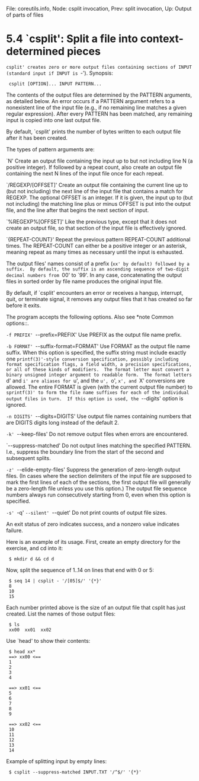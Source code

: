 File: coreutils.info,  Node: csplit invocation,  Prev: split invocation,  Up: Output of parts of files

5.4 `csplit': Split a file into context-determined pieces
=========================================================

`csplit' creates zero or more output files containing sections of INPUT
(standard input if INPUT is `-').  Synopsis:

     csplit [OPTION]... INPUT PATTERN...

   The contents of the output files are determined by the PATTERN
arguments, as detailed below.  An error occurs if a PATTERN argument
refers to a nonexistent line of the input file (e.g., if no remaining
line matches a given regular expression).  After every PATTERN has been
matched, any remaining input is copied into one last output file.

   By default, `csplit' prints the number of bytes written to each
output file after it has been created.

   The types of pattern arguments are:

`N'
     Create an output file containing the input up to but not including
     line N (a positive integer).  If followed by a repeat count, also
     create an output file containing the next N lines of the input
     file once for each repeat.

`/REGEXP/[OFFSET]'
     Create an output file containing the current line up to (but not
     including) the next line of the input file that contains a match
     for REGEXP.  The optional OFFSET is an integer.  If it is given,
     the input up to (but not including) the matching line plus or
     minus OFFSET is put into the output file, and the line after that
     begins the next section of input.

`%REGEXP%[OFFSET]'
     Like the previous type, except that it does not create an output
     file, so that section of the input file is effectively ignored.

`{REPEAT-COUNT}'
     Repeat the previous pattern REPEAT-COUNT additional times.  The
     REPEAT-COUNT can either be a positive integer or an asterisk,
     meaning repeat as many times as necessary until the input is
     exhausted.


   The output files' names consist of a prefix (`xx' by default)
followed by a suffix.  By default, the suffix is an ascending sequence
of two-digit decimal numbers from `00' to `99'.  In any case,
concatenating the output files in sorted order by file name produces the
original input file.

   By default, if `csplit' encounters an error or receives a hangup,
interrupt, quit, or terminate signal, it removes any output files that
it has created so far before it exits.

   The program accepts the following options.  Also see *note Common
options::.

`-f PREFIX'
`--prefix=PREFIX'
     Use PREFIX as the output file name prefix.

`-b FORMAT'
`--suffix-format=FORMAT'
     Use FORMAT as the output file name suffix.  When this option is
     specified, the suffix string must include exactly one
     `printf(3)'-style conversion specification, possibly including
     format specification flags, a field width, a precision
     specifications, or all of these kinds of modifiers.  The format
     letter must convert a binary unsigned integer argument to readable
     form.  The format letters `d' and `i' are aliases for `u', and the
     `u', `o', `x', and `X' conversions are allowed.  The entire FORMAT
     is given (with the current output file number) to `sprintf(3)' to
     form the file name suffixes for each of the individual output
     files in turn.  If this option is used, the `--digits' option is
     ignored.

`-n DIGITS'
`--digits=DIGITS'
     Use output file names containing numbers that are DIGITS digits
     long instead of the default 2.

`-k'
`--keep-files'
     Do not remove output files when errors are encountered.

`--suppress-matched'
     Do not output lines matching the specified PATTERN.  I.e.,
     suppress the boundary line from the start of the second and
     subsequent splits.

`-z'
`--elide-empty-files'
     Suppress the generation of zero-length output files.  (In cases
     where the section delimiters of the input file are supposed to
     mark the first lines of each of the sections, the first output
     file will generally be a zero-length file unless you use this
     option.)  The output file sequence numbers always run
     consecutively starting from 0, even when this option is specified.

`-s'
`-q'
`--silent'
`--quiet'
     Do not print counts of output file sizes.


   An exit status of zero indicates success, and a nonzero value
indicates failure.

   Here is an example of its usage.  First, create an empty directory
for the exercise, and cd into it:

     $ mkdir d && cd d

   Now, split the sequence of 1..14 on lines that end with 0 or 5:

     $ seq 14 | csplit - '/[05]$/' '{*}'
     8
     10
     15

   Each number printed above is the size of an output file that csplit
has just created.  List the names of those output files:

     $ ls
     xx00  xx01  xx02

   Use `head' to show their contents:

     $ head xx*
     ==> xx00 <==
     1
     2
     3
     4

     ==> xx01 <==
     5
     6
     7
     8
     9

     ==> xx02 <==
     10
     11
     12
     13
     14

   Example of splitting input by empty lines:

     $ csplit --suppress-matched INPUT.TXT '/^$/' '{*}'

